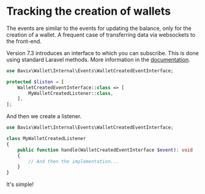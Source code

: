 # Tracking the creation of wallets

The events are similar to the events for updating the balance, only for the creation of a wallet. A frequent case of transferring data via websockets to the front-end.

Version 7.3 introduces an interface to which you can subscribe.
This is done using standard Laravel methods.
More information in the [documentation](https://laravel.com/docs/8.x/events).

```php
use Bavix\Wallet\Internal\Events\WalletCreatedEventInterface;

protected $listen = [
    WalletCreatedEventInterface::class => [
        MyWalletCreatedListener::class,
    ],
];
```

And then we create a listener.

```php
use Bavix\Wallet\Internal\Events\WalletCreatedEventInterface;

class MyWalletCreatedListener
{
    public function handle(WalletCreatedEventInterface $event): void
    {
        // And then the implementation...
    }
}
```

It's simple!
